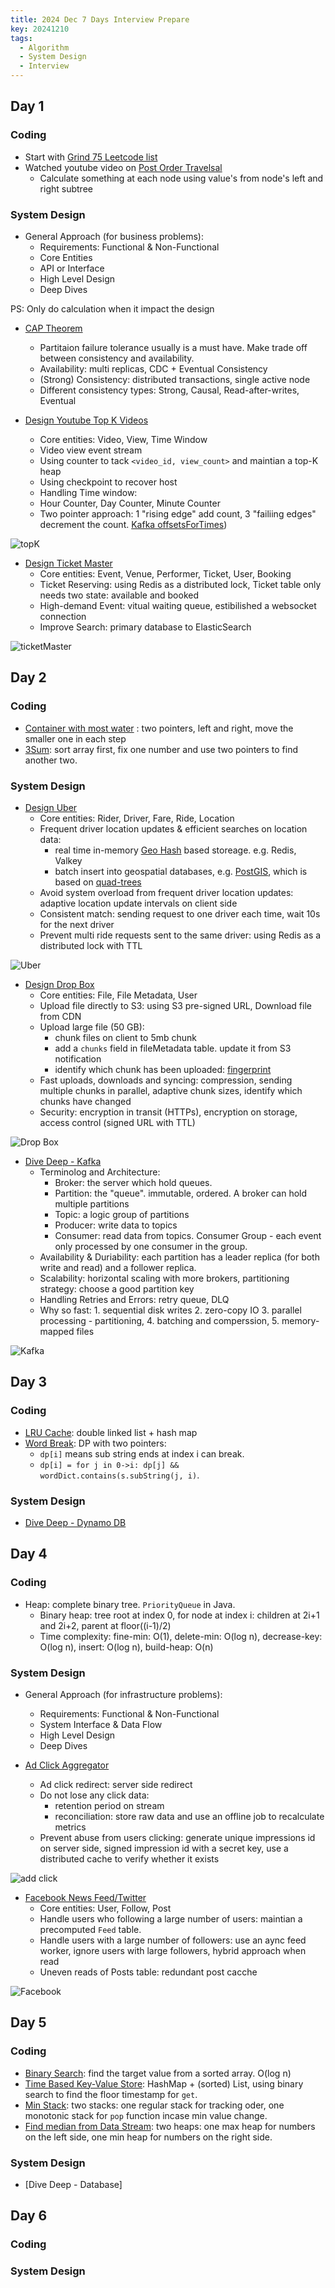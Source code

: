 ```yaml
---
title: 2024 Dec 7 Days Interview Prepare
key: 20241210
tags:
  - Algorithm
  - System Design
  - Interview
---
```


<!--more-->

## Day 1

### Coding 

- Start with [Grind 75 Leetcode list](https://leetcode.com/problem-list/a1hjvbfd/)
- Watched youtube video on [Post Order Travelsal](https://youtu.be/suPO02S0cR8?si=81_xEedsNkK5tyXk)
  - Calculate something at each node using value's from node's left and right subtree
 
### System Design

- General Approach (for business problems):
  - Requirements: Functional & Non-Functional
  - Core Entities
  - API or Interface
  - High Level Design
  - Deep Dives

PS: Only do calculation when it impact the design

- [CAP Theorem](https://youtu.be/VdrEq0cODu4?si=ngYfgrGBFrYYpjWk)
  - Partitaion failure tolerance usually is a must have. Make trade off between consistency and availability.
  - Availability: multi replicas, CDC + Eventual Consistency
  - (Strong) Consistency: distributed transactions, single active node
  - Different consistency types: Strong, Causal, Read-after-writes, Eventual
 
- [Design Youtube Top K Videos](https://www.hellointerview.com/learn/system-design/problem-breakdowns/top-k)
  -  Core entities: Video, View, Time Window
  -  Video view event stream
  -  Using counter to tack `<video_id, view_count>` and maintian a top-K heap
  -  Using checkpoint to recover host
  -  Handling Time window:
    - Hour Counter, Day Counter, Minute Counter
    - Two pointer approach: 1 "rising edge" add count, 3 "failiing edges" decrement the count. [Kafka offsetsForTimes](https://kafka.apache.org/22/javadoc/org/apache/kafka/clients/consumer/KafkaConsumer.html#offsetsForTimes-java.util.Map-))

![topK](https://d248djf5mc6iku.cloudfront.net/excalidraw/c6a4811dab843edeab4f4d61873a4c79)

- [Design Ticket Master](https://www.hellointerview.com/learn/system-design/problem-breakdowns/ticketmaster)
  - Core entities: Event, Venue, Performer, Ticket, User, Booking
  - Ticket Reserving: using Redis as a distributed lock, Ticket table only needs two state: available and booked
  - High-demand Event: vitual waiting queue, estibilished a websocket connection
  - Improve Search: primary database to ElasticSearch

![ticketMaster](https://d248djf5mc6iku.cloudfront.net/excalidraw/a4bb6b51380304a1e72948f2f21dba30)

## Day 2

### Coding

- [Container with most water](https://leetcode.com/problems/container-with-most-water) : two pointers, left and right, move the smaller one in each step
- [3Sum](https://leetcode.com/problems/3sum/description/): sort array first, fix one number and use two pointers to find another two.

### System Design

- [Design Uber](https://www.hellointerview.com/learn/system-design/problem-breakdowns/uber)
  - Core entities: Rider, Driver, Fare, Ride, Location
  - Frequent driver location updates & efficient searches on location data:
    - real time in-memory [Geo Hash](https://redis.io/docs/latest/commands/geohash/) based storeage. e.g. Redis, Valkey
    - batch insert into geospatial databases, e.g. [PostGIS](https://postgis.net/), which is based on [quad-trees](https://en.wikipedia.org/wiki/Quadtree)
  - Avoid system overload from frequent driver location updates: adaptive location update intervals on client side
  - Consistent match: sending request to one driver each time, wait 10s for the next driver
  - Prevent multi ride requests sent to the same driver: using Redis as a distributed lock with TTL

 ![Uber](https://d248djf5mc6iku.cloudfront.net/excalidraw/7d9ec3dbaa245e568ad98d2274a21015)

- [Design Drop Box](https://youtu.be/_UZ1ngy-kOI?si=Cz5iknEuFfwtHBq)
  - Core entities: File, File Metadata, User
  - Upload file directly to S3: using S3 pre-signed URL, Download file from CDN
  - Upload large file (50 GB):
    - chunk files on client to 5mb chunk
    - add a `chunks` field in fileMetadata table. update it from S3 notification
    - identify which chunk has been uploaded: [fingerprint](https://en.wikipedia.org/wiki/Fingerprint_(computing))
  - Fast uploads, downloads and syncing: compression, sending multiple chunks in parallel, adaptive chunk sizes, identify which chunks have changed
  - Security: encryption in transit (HTTPs), encryption on storage, access control (signed URL with TTL)
 
![Drop Box](https://d248djf5mc6iku.cloudfront.net/excalidraw/86b27d5668364431c4df4a58213c14e5)
 
- [Dive Deep - Kafka](https://www.hellointerview.com/learn/system-design/deep-dives/kafka)
  - Terminolog and Architecture:
    - Broker: the server which hold queues.
    - Partition: the "queue". immutable, ordered. A broker can hold multiple partitions
    - Topic: a logic group of partitions
    - Producer: write data to topics
    - Consumer: read data from topics. Consumer Group - each event only processed by one consumer in the group.
  - Availability & Duriability: each partition has a leader replica (for both write and read) and a follower replica.
  - Scalability: horizontal scaling with more brokers, partitioning strategy: choose a good partition key
  - Handling Retries and Errors: retry queue, DLQ
  - Why so fast: 1. sequential disk writes 2. zero-copy IO 3. parallel processing - partitioning, 4. batching and comperssion, 5. memory-mapped files

![Kafka](https://d248djf5mc6iku.cloudfront.net/excalidraw/ad17548cbc6fe72490ecd9a489a42aa3)

## Day 3

### Coding

- [LRU Cache](https://leetcode.com/problems/lru-cache/description/): double linked list + hash map
- [Word Break](https://leetcode.com/problems/word-break): DP with two pointers:
  - `dp[i]` means sub string ends at index i can break.
  - `dp[i] = for j in 0->i: dp[j] && wordDict.contains(s.subString(j, i)`.

### System Design

- [Dive Deep - Dynamo DB]()

## Day 4

### Coding

- Heap: complete binary tree. `PriorityQueue` in Java.
  - Binary heap: tree root at index 0, for node at index i: children at 2i+1 and 2i+2, parent at floor((i-1)/2)
  - Time complexity: fine-min: O(1), delete-min: O(log n), decrease-key: O(log n), insert: O(log n), build-heap: O(n)  

### System Design

- General Approach (for infrastructure problems):
  - Requirements: Functional & Non-Functional
  - System Interface & Data Flow
  - High Level Design
  - Deep Dives

- [Ad Click Aggregator](https://www.hellointerview.com/learn/system-design/problem-breakdowns/ad-click-aggregator)
  - Ad click redirect: server side redirect
  - Do not lose any click data:
    - retention period on stream
    - reconciliation: store raw data and use an offline job to recalculate metrics
  - Prevent abuse from users clicking: generate unique impressions id on server side, signed impression id with a secret key, use a distributed cache to verify whether it exists
 
![add click](https://d248djf5mc6iku.cloudfront.net/excalidraw/cd61f21a840b6ef7bea025dbc53a8389)

- [Facebook News Feed/Twitter](https://www.hellointerview.com/learn/system-design/problem-breakdowns/fb-news-feed)
  - Core entities: User, Follow, Post
  - Handle users who following a large number of users: maintian a precomputed `Feed` table.
  - Handle users with a large number of followers: use an aync feed worker, ignore users with large followers, hybrid approach when read
  - Uneven reads of Posts table: redundant post cacche
 
![Facebook](https://d248djf5mc6iku.cloudfront.net/excalidraw/6f72b409da28d3364a5b5b496d3e5b09) 



## Day 5

### Coding

- [Binary Search](https://leetcode.com/problems/binary-search): find the target value from a sorted array. O(log n)
- [Time Based Key-Value Store](https://leetcode.com/problems/time-based-key-value-store): HashMap + (sorted) List, using binary search to find the floor timestamp for `get`.
- [Min Stack](https://leetcode.com/problems/min-stack): two stacks: one regular stack for tracking oder, one monotonic stack for `pop` function incase min value change.
- [Find median from Data Stream](https://leetcode.com/problems/find-median-from-data-stream): two heaps: one max heap for numbers on the left side, one min heap for numbers on the right side.
 
### System Design

- [Dive Deep - Database]

## Day 6

### Coding

### System Design


